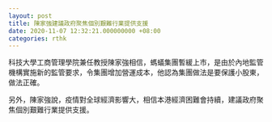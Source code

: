 ```yaml
---
layout: post
title: 陳家強建議政府聚焦個別艱難行業提供支援
date: 2020-11-07 12:32:21.000000000 +08:00
categories: rthk
---
```


科技大學工商管理學院兼任教授陳家強相信，螞蟻集團暫緩上市，是由於內地監管機構實施新的監管要求，令集團增加營運成本，他認為集團做法是要保護小股東，做法正確。

另外，陳家強說，疫情對全球經濟影響大，相信本港經濟困難會持續，建議政府聚焦個別艱難行業提供支援。
